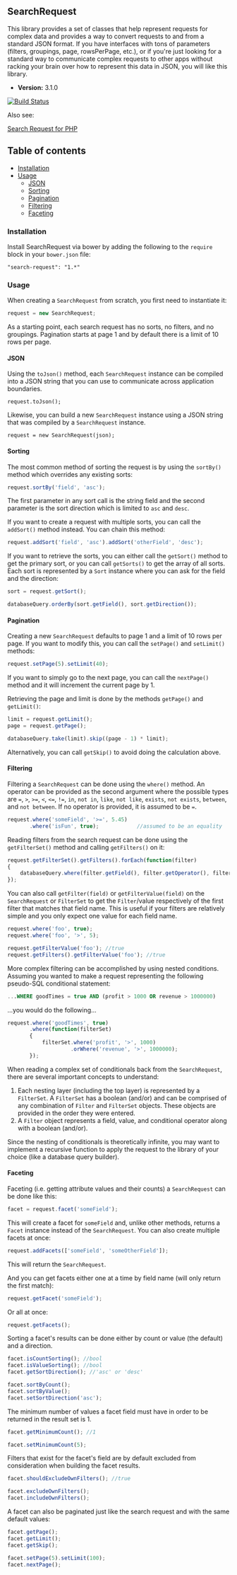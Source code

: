 ## SearchRequest

This library provides a set of classes that help represent requests for complex data and provides a way to convert requests to and from a standard JSON format. If you have interfaces with tons of parameters (filters, groupings, page, rowsPerPage, etc.), or if you're just looking for a standard way to communicate complex requests to other apps without racking your brain over how to represent this data in JSON, you will like this library.

- **Version:** 3.1.0

[![Build Status](https://travis-ci.org/mongerinc/search-request.js.png?branch=master)](https://travis-ci.org/mongerinc/search-request.js)

Also see:

[Search Request for PHP](https://github.com/mongerinc/search-request)

Table of contents
-----------------
* [Installation](#installation)
* [Usage](#usage)
  * [JSON](#json)
  * [Sorting](#sorting)
  * [Pagination](#pagination)
  * [Filtering](#filtering)
  * [Faceting](#faceting)

### Installation

Install SearchRequest via bower by adding the following to the `require` block in your `bower.json` file:

```
"search-request": "1.*"
```

### Usage

When creating a `SearchRequest` from scratch, you first need to instantiate it:

```javascript
request = new SearchRequest;
```

As a starting point, each search request has no sorts, no filters, and no groupings. Pagination starts at page 1 and by default there is a limit of 10 rows per page.

#### JSON

Using the `toJson()` method, each `SearchRequest` instance can be compiled into a JSON string that you can use to communicate across application boundaries.

```
request.toJson();
```

Likewise, you can build a new `SearchRequest` instance using a JSON string that was compiled by a `SearchRequest` instance.

```
request = new SearchRequest(json);
```

#### Sorting

The most common method of sorting the request is by using the `sortBy()` method which overrides any existing sorts:

```javascript
request.sortBy('field', 'asc');
```

The first parameter in any sort call is the string field and the second parameter is the sort direction which is limited to `asc` and `desc`.

If you want to create a request with multiple sorts, you can call the `addSort()` method instead. You can chain this method:

```javascript
request.addSort('field', 'asc').addSort('otherField', 'desc');
```

If you want to retrieve the sorts, you can either call the `getSort()` method to get the primary sort, or you can call `getSorts()` to get the array of all sorts. Each sort is represented by a `Sort` instance where you can ask for the field and the direction:

```javascript
sort = request.getSort();

databaseQuery.orderBy(sort.getField(), sort.getDirection());
```

#### Pagination

Creating a new `SearchRequest` defaults to page 1 and a limit of 10 rows per page. If you want to modify this, you can call the `setPage()` and `setLimit()` methods:

```javascript
request.setPage(5).setLimit(40);
```

If you want to simply go to the next page, you can call the `nextPage()` method and it will increment the current page by 1.

Retrieving the page and limit is done by the methods `getPage()` and `getLimit()`:

```javascript
limit = request.getLimit();
page = request.getPage();

databaseQuery.take(limit).skip((page - 1) * limit);
```

Alternatively, you can call `getSkip()` to avoid doing the calculation above.

#### Filtering

Filtering a `SearchRequest` can be done using the `where()` method. An operator can be provided as the second argument where the possible types are `=`, `>`, `>=`, `<`, `<=`, `!=`, `in`, `not in`, `like`, `not like`, `exists`, `not exists`, `between`, and `not between`. If no operator is provided, it is assumed to be `=`.

```javascript
request.where('someField', '>=', 5.45)
       .where('isFun', true);            //assumed to be an equality
```

Reading filters from the search request can be done using the `getFilterSet()` method and calling `getFilters()` on it:

```javascript
request.getFilterSet().getFilters().forEach(function(filter)
{
	databaseQuery.where(filter.getField(), filter.getOperator(), filter.getValue());
});
```

You can also call `getFilter(field)` or `getFilterValue(field)` on the `SearchRequest` or `FilterSet` to get the `Filter`/value respectively of the first filter that matches that field name. This is useful if your filters are relatively simple and you only expect one value for each field name.

```javascript
request.where('foo', true);
request.where('foo', '>', 5);

request.getFilterValue('foo'); //true
request.getFilters().getFilterValue('foo'); //true
```

More complex filtering can be accomplished by using nested conditions. Assuming you wanted to make a request representing the following pseudo-SQL conditional statement:

```sql
...WHERE goodTimes = true AND (profit > 1000 OR revenue > 1000000)
```

...you would do the following...

```javascript
request.where('goodTimes', true)
       .where(function(filterSet)
       {
           filterSet.where('profit', '>', 1000)
                    .orWhere('revenue', '>', 1000000);
       });
```

When reading a complex set of conditionals back from the `SearchRequest`, there are several important concepts to understand:

1. Each nesting layer (including the top layer) is represented by a `FilterSet`. A `FilterSet` has a boolean (and/or) and can be comprised of any combination of `Filter` and `FilterSet` objects. These objects are provided in the order they were entered.
2. A `Filter` object represents a field, value, and conditional operator along with a boolean (and/or).

Since the nesting of conditionals is theoretically infinite, you may want to implement a recursive function to apply the request to the library of your choice (like a database query builder).

#### Faceting

Faceting (i.e. getting attribute values and their counts) a `SearchRequest` can be done like this:

```javascript
facet = request.facet('someField');
```

This will create a facet for `someField` and, unlike other methods, returns a `Facet` instance instead of the `SearchRequest`. You can also create multiple facets at once:

```javascript
request.addFacets(['someField', 'someOtherField']);
```

This will return the `SearchRequest`.

And you can get facets either one at a time by field name (will only return the first match):

```javascript
request.getFacet('someField');
```

Or all at once:

```javascript
request.getFacets();
```

Sorting a facet's results can be done either by count or value (the default) and a direction.

```javascript
facet.isCountSorting(); //bool
facet.isValueSorting(); //bool
facet.getSortDirection(); //'asc' or 'desc'

facet.sortByCount();
facet.sortByValue();
facet.setSortDirection('asc');
```

The minimum number of values a facet field must have in order to be returned in the result set is 1.

```javascript
facet.getMinimumCount(); //1

facet.setMinimumCount(5);
```

Filters that exist for the facet's field are by default excluded from consideration when building the facet results.

```javascript
facet.shouldExcludeOwnFilters(); //true

facet.excludeOwnFilters();
facet.includeOwnFilters();
```

A facet can also be paginated just like the search request and with the same default values:

```javascript
facet.getPage();
facet.getLimit();
facet.getSkip();

facet.setPage(5).setLimit(100);
facet.nextPage();
```
